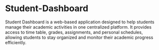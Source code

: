 # Student-Dashboard

Student Dashboard is a web-based application designed to help students manage their academic activities in one centralized platform. 
It provides access to time table, grades, assignments, and personal schedules, allowing students to stay organized and monitor their academic progress efficiently.

